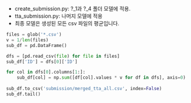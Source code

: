 - create_submission.py: ?_1과 ?_4 폴더 모델에 적용.
- tta_submission.py: 나머지 모델에 적용
- 최종 모델은 생성된 모든 csv 파일의 평균입니다.

```python
files = glob('*.csv')
v = 1/len(files)
sub_df = pd.DataFrame()

dfs = [pd.read_csv(file) for file in files]
sub_df['ID'] = dfs[0]['ID']

for col in dfs[0].columns[1:]:
    sub_df[col] = np.sum([df[col].values * v for df in dfs], axis=0)
    
sub_df.to_csv('submission/merged_tta_all.csv', index=False)
sub_df.tail()
```

